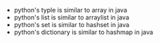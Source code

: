- python's typle is similar to array in java
- python's list is similar to arraylist in java
- python's set is similar to hashset in java
- python's dictionary is similar to hashmap in java
